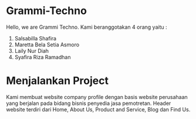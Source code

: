 # Grammi-Techno
Hello, we are Grammi Techno. Kami beranggotakan 4 orang yaitu :
1. Salsabilla Shafira
2. Maretta Bela Setia Asmoro
3. Laily Nur Diah
4. Syafira Riza Ramadhan
# Menjalankan Project
Kami membuat website company profile dengan basis website perusahaan yang berjalan pada bidang bisnis penyedia jasa pemotretan.
Header website terdiri dari Home, About Us, Product and Service, Blog dan Find Us.

